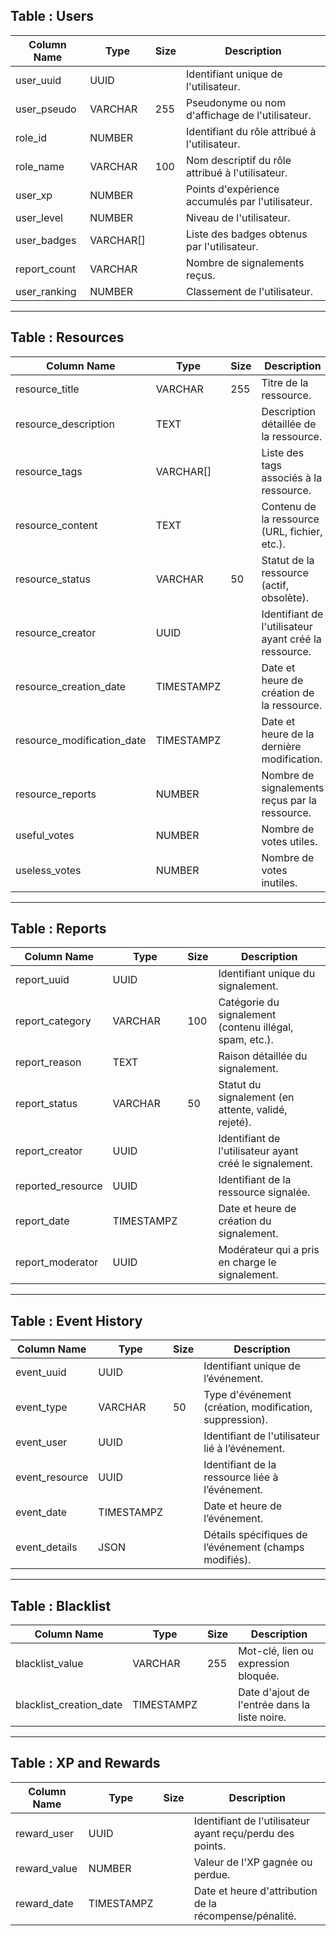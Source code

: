 ## Table : Users

| **Column Name**      | **Type**  | **Size** | **Description**                                  |
|----------------------|-----------|----------|--------------------------------------------------|
| user_uuid            | UUID      |          | Identifiant unique de l'utilisateur.             |
| user_pseudo          | VARCHAR   | 255      | Pseudonyme ou nom d'affichage de l'utilisateur.  |
| role_id              | NUMBER    |          | Identifiant du rôle attribué à l'utilisateur.    |
| role_name            | VARCHAR   | 100      | Nom descriptif du rôle attribué à l'utilisateur. |
| user_xp              | NUMBER    |          | Points d'expérience accumulés par l'utilisateur. |
| user_level           | NUMBER    |          | Niveau de l'utilisateur.                         |
| user_badges          | VARCHAR[] |          | Liste des badges obtenus par l'utilisateur.      |
| report_count         | VARCHAR   |          | Nombre de signalements reçus.                    |
| user_ranking         | NUMBER    |          | Classement de l'utilisateur.                     |

---

## Table : Resources

| **Column Name**            | **Type**   | **Size** | **Description**                                       |
|----------------------------|------------|----------|-------------------------------------------------------|
| resource_title             | VARCHAR    | 255      | Titre de la ressource.                                |
| resource_description       | TEXT       |          | Description détaillée de la ressource.                |
| resource_tags              | VARCHAR[]  |          | Liste des tags associés à la ressource.               |
| resource_content           | TEXT       |          | Contenu de la ressource (URL, fichier, etc.).         |
| resource_status            | VARCHAR    | 50       | Statut de la ressource (actif, obsolète).             |
| resource_creator           | UUID       |          | Identifiant de l'utilisateur ayant créé la ressource. |
| resource_creation_date     | TIMESTAMPZ |          | Date et heure de création de la ressource.            |
| resource_modification_date | TIMESTAMPZ |          | Date et heure de la dernière modification.            |
| resource_reports           | NUMBER     |          | Nombre de signalements reçus par la ressource.        |
| useful_votes               | NUMBER     |          | Nombre de votes utiles.                               |
| useless_votes              | NUMBER     |          | Nombre de votes inutiles.                             |

---

## Table : Reports

| **Column Name**       | **Type**   | **Size** | **Description**                                         |
|------------------------|------------|----------|---------------------------------------------------------|
| report_uuid            | UUID       |          | Identifiant unique du signalement.                      |
| report_category        | VARCHAR    | 100      | Catégorie du signalement (contenu illégal, spam, etc.). |
| report_reason          | TEXT       |          | Raison détaillée du signalement.                        |
| report_status          | VARCHAR    | 50       | Statut du signalement (en attente, validé, rejeté).     |
| report_creator         | UUID       |          | Identifiant de l'utilisateur ayant créé le signalement. |
| reported_resource      | UUID       |          | Identifiant de la ressource signalée.                   |
| report_date            | TIMESTAMPZ |          | Date et heure de création du signalement.               |
| report_moderator       | UUID       |          | Modérateur qui a pris en charge le signalement.         |

---

## Table : Event History

| **Column Name**       | **Type**   | **Size** | **Description**                                         |
|-----------------------|------------|----------|---------------------------------------------------------|
| event_uuid            | UUID       |          | Identifiant unique de l’événement.                      |
| event_type            | VARCHAR    | 50       | Type d'événement (création, modification, suppression). |
| event_user            | UUID       |          | Identifiant de l'utilisateur lié à l’événement.         |
| event_resource        | UUID       |          | Identifiant de la ressource liée à l’événement.         |
| event_date            | TIMESTAMPZ |          | Date et heure de l’événement.                           |
| event_details         | JSON       |          | Détails spécifiques de l’événement (champs modifiés).   |

---

## Table : Blacklist

| **Column Name**         | **Type**   | **Size** | **Description**                                     |
|-------------------------|------------|----------|-----------------------------------------------------|
| blacklist_value         | VARCHAR    | 255      | Mot-clé, lien ou expression bloquée.                |
| blacklist_creation_date | TIMESTAMPZ |          | Date d'ajout de l'entrée dans la liste noire.       |

---

## Table : XP and Rewards

| **Column Name**       | **Type**   | **Size** | **Description**                                           |
|-----------------------|------------|----------|-----------------------------------------------------------|
| reward_user           | UUID       |          | Identifiant de l'utilisateur ayant reçu/perdu des points. |
| reward_value          | NUMBER     |          | Valeur de l'XP gagnée ou perdue.                          |
| reward_date           | TIMESTAMPZ |          | Date et heure d'attribution de la récompense/pénalité.    |